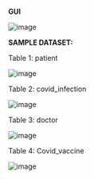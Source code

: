 **GUI**

![image](https://user-images.githubusercontent.com/72083631/162253241-83cdcaad-d5aa-426f-8a7e-0a243538858f.png)


**SAMPLE DATASET:**

Table 1: patient

![image](https://user-images.githubusercontent.com/72083631/162253460-c5f7a6c2-8a49-49e4-95b0-7aae88b39120.png)

Table 2: covid_infection

![image](https://user-images.githubusercontent.com/72083631/162253491-010e3a99-8bc1-4abb-be5c-1fb59f25e32d.png)

Table 3: doctor

![image](https://user-images.githubusercontent.com/72083631/162253519-6d20d7c5-f203-4113-86c6-b88ecd65fa79.png)

Table 4: Covid_vaccine

![image](https://user-images.githubusercontent.com/72083631/162253535-88baa2bc-f6da-4e7b-a198-b0cc902652c5.png)
